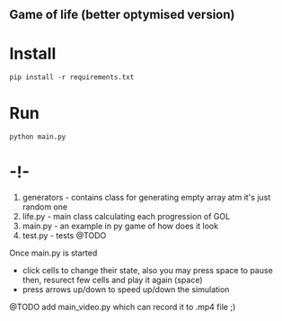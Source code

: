 ## Game of life (better optymised version) 

# Install
`pip install -r requirements.txt`

# Run
`python main.py`


# -!-

1. generators - contains class for generating empty array atm it's just random one
2. life.py - main class calculating each progression of GOL
3. main.py - an example in py game of how does it look
4. test.py - tests @TODO

Once main.py is started 
- click cells to change their state, also you may press space to pause then, resurect few cells and play it again (space)
- press arrows up/down to speed up/down the simulation


@TODO add main_video.py which can record it to .mp4 file ;)